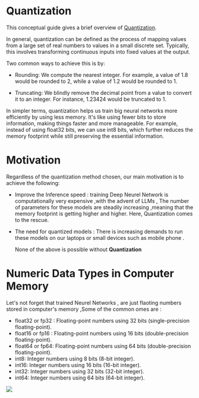 # Quantization 

This conceptual guide gives a brief overview of [Quantization](https://arxiv.org/abs/2103.13630).

In general, quantization can be defined as the process of mapping values from a large set of real numbers to values in a small discrete set. Typically, this involves transforming continuous inputs into fixed values at the output.



Two common ways to achieve this is by:

* Rounding: We compute the nearest integer. For example, a value of 1.8 would be rounded to 2, while a value of 1.2 would be rounded to 1.

* Truncating: We blindly remove the decimal point from a value to convert it to an integer. For instance, 1.23424 would be truncated to 1.


In simpler terms, quantization helps us train big neural networks more efficiently by using less memory. It's like using fewer bits to store information, making things faster and more manageable. For example, instead of using float32 bits, we can use int8 bits, which further reduces the memory footprint while still preserving the essential information.


# Motivation 

Regardless of the quantization method chosen, our main motivation is to achieve the following:

* Improve the Inference speed :  training Deep Neurel Network is computationally very expensive ,with the advent of LLMs , The number of parameters for these models are steadily increasing ,meaning that the memory footprint is getting higher and higher. Here,  Quantization comes to the rescue.

* The need for quantized models : There is increasing demands to run these models on our laptops or small devices such as  mobile phone . 
  
  None of the above is possible without **Quantization**   
  

# Numeric Data Types in Computer Memory

Let's not forget that trained Neurel Networks ,  are just flaoting numbers stored in computer's memory ,Some of the common omes are :

* float32 or fp32 : Floating-point numbers using 32 bits (single-precision floating-point).
* float16 or fp16  : Floating-point numbers using 16 bits (double-precision floating-point).
* float64 or fp64: Floating-point numbers using 64 bits (double-precision floating-point).
* int8: Integer numbers using 8 bits (8-bit integer).
* int16: Integer numbers using 16 bits (16-bit integer).
* int32: Integer numbers using 32 bits (32-bit integer).
* int64: Integer numbers using 64 bits (64-bit integer).


<div class="flex justify-center">
    <img src="!![Screenshot (18)](https://github.com/dame-cell/code-sage/assets/122996026/8b06259f-7ef0-477c-92ea-8daf40107b15)"/>
</div>

